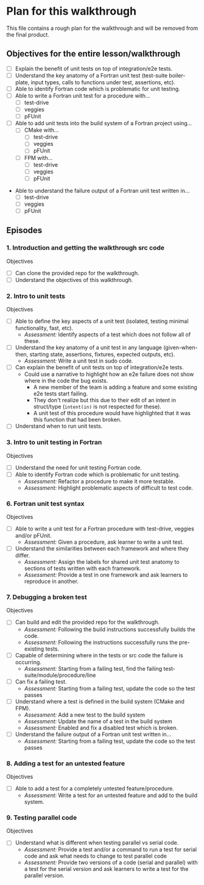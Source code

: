 # Plan for this walkthrough

This file contains a rough plan for the walkthrough and will be removed from the final product.

## Objectives for the entire lesson/walkthrough

- [ ] Explain the benefit of unit tests on top of integration/e2e tests.
- [ ] Understand the key anatomy of a Fortran unit test (test-suite boiler-plate, input types, calls to functions under test, assertions, etc).
- [ ] Able to identify Fortran code which is problematic for unit testing.
- [ ] Able to write a Fortran unit test for a procedure with...
   - [ ] test-drive
   - [ ] veggies
   - [ ] pFUnit
- [ ] Able to add unit tests into the build system of a Fortran project using...
   - [ ] CMake with...
      - [ ] test-drive
      - [ ] veggies
      - [ ] pFUnit
   - [ ] FPM with...
      - [ ] test-drive
      - [ ] veggies
      - [ ] pFUnit
- Able to understand the failure output of a Fortran unit test written in...
   - [ ] test-drive
   - [ ] veggies
   - [ ] pFUnit

## Episodes

### 1. Introduction and getting the walkthrough src code

Objectives
- [ ] Can clone the provided repo for the walkthrough.
- [ ] Understand the objectives of this walkthrough.

### 2. Intro to unit tests

Objectives
- [ ] Able to define the key aspects of a unit test (isolated, testing minimal functionality, fast, etc).
    - *Assessment:* Identify aspects of a test which does not follow all of these.
- [ ] Understand the key anatomy of a unit test in any language (given-when-then, starting state, assertions, fixtures, expected outputs, etc).
    - *Assessment:* Write a unit test in sudo code.
- [ ] Can explain the benefit of unit tests on top of integration/e2e tests.
    - Could use a narrative to highlight how an e2e failure does not show where in the code the bug exists.
        - A new member of the team is adding a feature and some existing e2e tests start failing.
        - They don't realize but this due to their edit of an intent in struct/type (`intent(in)` is not respected for these).
        - A unit test of this procedure would have highlighted that it was this function that had been broken.
- [ ] Understand when to run unit tests.

### 3. Intro to unit testing in Fortran

Objectives
- [ ] Understand the need for unit testing Fortran code.
- [ ] Able to identify Fortran code which is problematic for unit testing.
    - *Assessment:* Refactor a procedure to make it more testable.
    - *Assessment:* Highlight problematic aspects of difficult to test code.

### 6. Fortran unit test syntax

Objectives
- [ ] Able to write a unit test for a Fortran procedure with test-drive, veggies and/or pFUnit.
    - *Assessment:* Given a procedure, ask learner to write a unit test.
- [ ] Understand the similarities between each framework and where they differ.
    - *Assessment:* Assign the labels for shared unit test anatomy to sections of tests written with each framework.
    - *Assessment:* Provide a test in one framework and ask learners to reproduce in another.

### 7. Debugging a broken test

Objectives
- [ ] Can build and edit the provided repo for the walkthrough.
    - *Assessment:* Following the build instructions successfully builds the code.
    - *Assessment:* Following the instructions successfully runs the pre-existing tests.
- [ ] Capable of determining where in the tests or src code the failure is occurring.
    - *Assessment:* Starting from a failing test, find the failing test-suite/module/procedure/line
- [ ] Can fix a failing test.
    - *Assessment:* Starting from a failing test, update the code so the test passes
- [ ] Understand where a test is defined in the build system (CMake and FPM).
    - *Assessment:* Add a new test to the build system
    - *Assessment:* Update the name of a test in the build system
    - *Assessment:* Enabled and fix a disabled test which is broken.
- [ ] Understand the failure output of a Fortran unit test written in...
    - *Assessment:* Starting from a failing test, update the code so the test passes

### 8. Adding a test for an untested feature

Objectives
- [ ] Able to add a test for a completely untested feature/procedure.
    - *Assessment:* Write a test for an untested feature and add to the build system.

### 9. Testing parallel code

Objectives
- [ ] Understand what is different when testing parallel vs serial code.
    - *Assessment:* Provide a test and/or a command to run a test for serial code and ask what needs to change to test parallel code
    - *Assessment:* Provide two versions of a code (serial and parallel) with a test for the serial version and ask learners to write a test for the parallel version.
